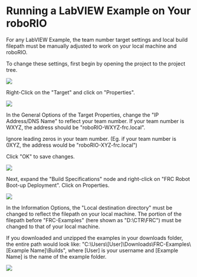 # Running a LabVIEW Example on Your roboRIO
For any LabVIEW Example, the team number target settings and local build filepath must be manually adjusted to work on your local machine and roboRIO.


To change these settings, first begin by opening the project to the project tree.

![](https://github.com/CrossTheRoadElec/FRC-Examples/blob/master/README_Images/LV_Proj_Tree_Start.png)



Right-Click on the "Target" and click on "Properties".

![](https://github.com/CrossTheRoadElec/FRC-Examples/blob/master/README_Images/LV_Proj_Tree_Target_RClick.png)



In the General Options of the Target Properties, change the "IP Address/DNS Name" to reflect your team number.
If your team number is WXYZ, the address should be "roboRIO-WXYZ-frc.local".

Ignore leading zeros in your team number.  (Eg. if your team number is 0XYZ, the address would be "roboRIO-XYZ-frc.local")

Click "OK" to save changes.

![](https://github.com/CrossTheRoadElec/FRC-Examples/blob/master/README_Images/LV_Target_Properties.png)



Next, expand the "Build Specifications" node and right-click on "FRC Robot Boot-up Deployment".  Click on Properties.

![](https://github.com/CrossTheRoadElec/FRC-Examples/blob/master/README_Images/LV_Proj_Tree_Build_RClick.png)



In the Information Options, the "Local destination directory" must be changed to reflect the filepath on your local machine.
The portion of the filepath before "FRC-Examples" (here shown as "D:\CTR\FRC") must be changed to that of your local machine.

If you downloaded and unzipped the examples in your downloads folder, the entire path would look like:
"C:\Users\\[User]\Downloads\FRC-Examples\\[Example Name]\Builds", where [User] is your username and [Example Name] is the name of the example folder.

![](https://github.com/CrossTheRoadElec/FRC-Examples/blob/master/README_Images/LV_Build_Properties.png)


